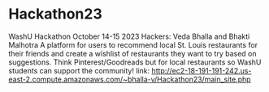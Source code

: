 # Hackathon23
WashU Hackathon October 14-15 2023
Hackers: Veda Bhalla and Bhakti Malhotra
A platform for users to recommend local St. Louis restaurants for their friends and create a wishlist of restaurants they want to try based on suggestions. Think Pinterest/Goodreads but for local restaurants so WashU students can support the community!
link: http://ec2-18-191-191-242.us-east-2.compute.amazonaws.com/~bhalla-v/Hackathon23/main_site.php 
